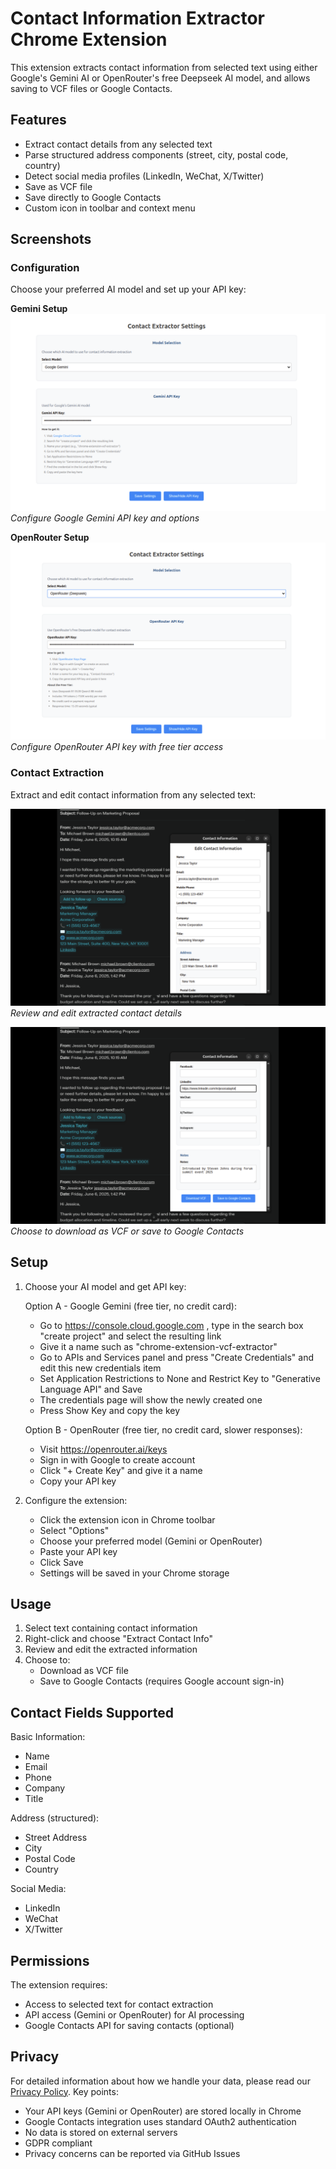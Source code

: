 # Contact Information Extractor Chrome Extension

This extension extracts contact information from selected text using either Google's Gemini AI or OpenRouter's free Deepseek AI model, and allows saving to VCF files or Google Contacts.

## Features

- Extract contact details from any selected text
- Parse structured address components (street, city, postal code, country)
- Detect social media profiles (LinkedIn, WeChat, X/Twitter)
- Save as VCF file
- Save directly to Google Contacts
- Custom icon in toolbar and context menu

## Screenshots

### Configuration

Choose your preferred AI model and set up your API key:

**Gemini Setup**
![Gemini API Setup](images/options-page-gemini.png)
*Configure Google Gemini API key and options*

**OpenRouter Setup**
![OpenRouter Setup](images/options-page-openrouter.png)
*Configure OpenRouter API key with free tier access*

### Contact Extraction

Extract and edit contact information from any selected text:

![Contact Extraction](images/popup1.png)
*Review and edit extracted contact details*

![Save Options](images/popup2.png)
*Choose to download as VCF or save to Google Contacts*

## Setup

1. Choose your AI model and get API key:

   Option A - Google Gemini (free tier, no credit card):
   - Go to https://console.cloud.google.com , type in the search box "create project" and select the resulting link
   - Give it a name such as "chrome-extension-vcf-extractor"
   - Go to APIs and Services panel and press "Create Credentials" and edit this new credentials item
   - Set Application Restrictions to None and Restrict Key to "Generative Language API" and Save
   - The credentials page will show the newly created one
   - Press Show Key and copy the key

   Option B - OpenRouter (free tier, no credit card, slower responses):
   - Visit https://openrouter.ai/keys
   - Sign in with Google to create account
   - Click "+ Create Key" and give it a name
   - Copy your API key

2. Configure the extension:
   - Click the extension icon in Chrome toolbar
   - Select "Options"
   - Choose your preferred model (Gemini or OpenRouter)
   - Paste your API key
   - Click Save
   - Settings will be saved in your Chrome storage

## Usage

1. Select text containing contact information
2. Right-click and choose "Extract Contact Info"
3. Review and edit the extracted information
4. Choose to:
   - Download as VCF file
   - Save to Google Contacts (requires Google account sign-in)

## Contact Fields Supported

Basic Information:
- Name
- Email
- Phone
- Company
- Title

Address (structured):
- Street Address
- City
- Postal Code
- Country

Social Media:
- LinkedIn
- WeChat
- X/Twitter

## Permissions

The extension requires:
- Access to selected text for contact extraction
- API access (Gemini or OpenRouter) for AI processing
- Google Contacts API for saving contacts (optional)

## Privacy

For detailed information about how we handle your data, please read our [Privacy Policy](https://github.com/limor666/chrome-extension-vcf-extractor/blob/main/PRIVACY.md). Key points:

- Your API keys (Gemini or OpenRouter) are stored locally in Chrome
- Google Contacts integration uses standard OAuth2 authentication
- No data is stored on external servers
- GDPR compliant
- Privacy concerns can be reported via GitHub Issues
